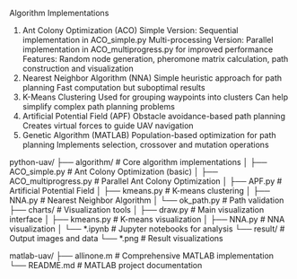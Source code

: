 Algorithm Implementations
1. Ant Colony Optimization (ACO)
Simple Version: Sequential implementation in ACO_simple.py
Multi-processing Version: Parallel implementation in ACO_multiprogress.py for improved performance
Features: Random node generation, pheromone matrix calculation, path construction and visualization
2. Nearest Neighbor Algorithm (NNA)
Simple heuristic approach for path planning
Fast computation but suboptimal results
3. K-Means Clustering
Used for grouping waypoints into clusters
Can help simplify complex path planning problems
4. Artificial Potential Field (APF)
Obstacle avoidance-based path planning
Creates virtual forces to guide UAV navigation
5. Genetic Algorithm (MATLAB)
Population-based optimization for path planning
Implements selection, crossover and mutation operations

python-uav/
├── algorithm/             # Core algorithm implementations
│   ├── ACO_simple.py      # Ant Colony Optimization (basic)
│   ├── ACO_multiprogress.py  # Parallel Ant Colony Optimization
│   ├── APF.py             # Artificial Potential Field
│   ├── kmeans.py          # K-means clustering
│   ├── NNA.py             # Nearest Neighbor Algorithm
│   └── ok_path.py         # Path validation
├── charts/                # Visualization tools
│   ├── draw.py            # Main visualization interface
│   ├── kmeans.py          # K-means visualization
│   ├── NNA.py             # NNA visualization
│   └── *.ipynb            # Jupyter notebooks for analysis
└── result/                # Output images and data
    └── *.png              # Result visualizations

matlab-uav/
├── allinone.m             # Comprehensive MATLAB implementation
└── README.md              # MATLAB project documentation